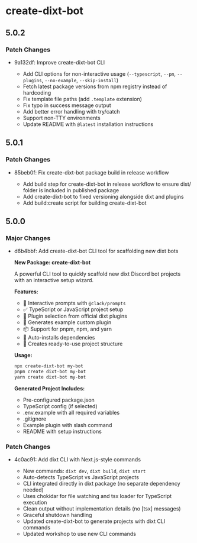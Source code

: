 # create-dixt-bot

## 5.0.2

### Patch Changes

- 9a132df: Improve create-dixt-bot CLI

  - Add CLI options for non-interactive usage (`--typescript`, `--pm`, `--plugins`, `--no-example`, `--skip-install`)
  - Fetch latest package versions from npm registry instead of hardcoding
  - Fix template file paths (add `.template` extension)
  - Fix typo in success message output
  - Add better error handling with try/catch
  - Support non-TTY environments
  - Update README with `@latest` installation instructions

## 5.0.1

### Patch Changes

- 85beb0f: Fix create-dixt-bot package build in release workflow

  - Add build step for create-dixt-bot in release workflow to ensure dist/ folder is included in published package
  - Add create-dixt-bot to fixed versioning alongside dixt and plugins
  - Add build:create script for building create-dixt-bot

## 5.0.0

### Major Changes

- d6b4bbf: Add create-dixt-bot CLI tool for scaffolding new dixt bots

  **New Package: create-dixt-bot**

  A powerful CLI tool to quickly scaffold new dixt Discord bot projects with an interactive setup wizard.

  **Features:**

  - 🎨 Interactive prompts with `@clack/prompts`
  - ✅ TypeScript or JavaScript project setup
  - 🔌 Plugin selection from official dixt plugins
  - 📝 Generates example custom plugin
  - 📦 Support for pnpm, npm, and yarn
  - 🚀 Auto-installs dependencies
  - 📄 Creates ready-to-use project structure

  **Usage:**

  ```bash
  npx create-dixt-bot my-bot
  pnpm create dixt-bot my-bot
  yarn create dixt-bot my-bot
  ```

  **Generated Project Includes:**

  - Pre-configured package.json
  - TypeScript config (if selected)
  - .env.example with all required variables
  - .gitignore
  - Example plugin with slash command
  - README with setup instructions

### Patch Changes

- 4c0ac91: Add dixt CLI with Next.js-style commands

  - New commands: `dixt dev`, `dixt build`, `dixt start`
  - Auto-detects TypeScript vs JavaScript projects
  - CLI integrated directly in dixt package (no separate dependency needed)
  - Uses chokidar for file watching and tsx loader for TypeScript execution
  - Clean output without implementation details (no [tsx] messages)
  - Graceful shutdown handling
  - Updated create-dixt-bot to generate projects with dixt CLI commands
  - Updated workshop to use new CLI commands
